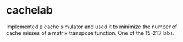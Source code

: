 # cachelab
Implemented a cache simulator and used it to minimize the number of
cache misses of a matrix transpose function. One of the 15-213 labs.
